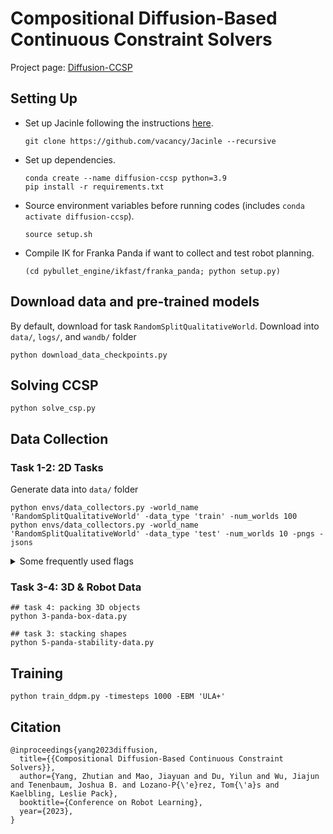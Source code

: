 # Compositional Diffusion-Based Continuous Constraint Solvers

Project page: [Diffusion-CCSP](https://diffusion-ccsp.github.io/)

## Setting Up

* Set up Jacinle following the instructions [here](https://github.com/vacancy/Jacinle).

    ```shell
    git clone https://github.com/vacancy/Jacinle --recursive
    ```

* Set up dependencies.

    ```shell
    conda create --name diffusion-ccsp python=3.9
    pip install -r requirements.txt
    ```

* Source environment variables before running codes (includes `conda activate diffusion-ccsp`).

    ```shell
    source setup.sh
    ```

* Compile IK for Franka Panda if want to collect and test robot planning.

    ```shell
    (cd pybullet_engine/ikfast/franka_panda; python setup.py)
    ```

## Download data and pre-trained models

By default, download for task `RandomSplitQualitativeWorld`. Download into `data/`, `logs/`, and `wandb/` folder

```shell
python download_data_checkpoints.py
```

## Solving CCSP

```shell
python solve_csp.py
```

## Data Collection

### Task 1-2: 2D Tasks

Generate data into `data/` folder

```shell
python envs/data_collectors.py -world_name 'RandomSplitQualitativeWorld' -data_type 'train' -num_worlds 100
python envs/data_collectors.py -world_name 'RandomSplitQualitativeWorld' -data_type 'test' -num_worlds 10 -pngs -jsons
```

<details><summary>Some frequently used flags</summary>

* `-world_name = RandomSplitWorld | TriangularRandomSplitWorld | RandomSplitQualitativeWorld`: generates different geometric splitting datasets
* `-num_worlds`: number of data 
* `-pngs | -jsons`: .png and .json files will be in `render/{dataset_name}` folder

</details>

### Task 3-4: 3D & Robot Data

```shell
## task 4: packing 3D objects
python 3-panda-box-data.py

## task 3: stacking shapes
python 5-panda-stability-data.py
```

## Training

```shell
python train_ddpm.py -timesteps 1000 -EBM 'ULA+'
```

## Citation

```shell
@inproceedings{yang2023diffusion,
  title={{Compositional Diffusion-Based Continuous Constraint Solvers}},
  author={Yang, Zhutian and Mao, Jiayuan and Du, Yilun and Wu, Jiajun and Tenenbaum, Joshua B. and Lozano-P{\'e}rez, Tom{\'a}s and Kaelbling, Leslie Pack},
  booktitle={Conference on Robot Learning},
  year={2023},
}
```
